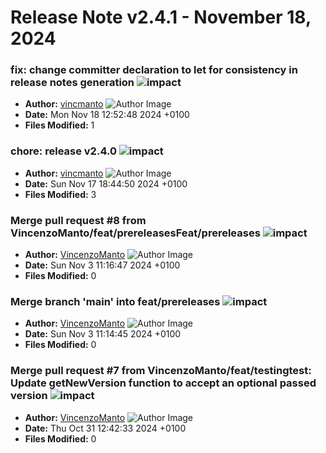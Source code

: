 # Release Note v2.4.1 - November 18, 2024


### fix: change committer declaration to let for consistency in release notes generation ![impact](https://img.shields.io/badge/impact-low-green?style=flat-square)
- **Author:** [vincmanto](https://github.com/vincmanto) ![Author Image](https://avatars.githubusercontent.com/vincmanto?size=40)
- **Date:** Mon Nov 18 12:52:48 2024 +0100
- **Files Modified:** 1
    
### chore: release v2.4.0 ![impact](https://img.shields.io/badge/impact-medium-yellow?style=flat-square)
- **Author:** [vincmanto](https://github.com/vincmanto) ![Author Image](https://avatars.githubusercontent.com/vincmanto?size=40)
- **Date:** Sun Nov 17 18:44:50 2024 +0100
- **Files Modified:** 3
    
### Merge pull request #8 from VincenzoManto/feat/prereleasesFeat/prereleases ![impact](https://img.shields.io/badge/impact-low-green?style=flat-square)
- **Author:** [VincenzoManto](https://github.com/64726971+VincenzoManto) ![Author Image](https://avatars.githubusercontent.com/VincenzoManto?size=40)
- **Date:** Sun Nov 3 11:16:47 2024 +0100
- **Files Modified:** 0
    
### Merge branch 'main' into feat/prereleases ![impact](https://img.shields.io/badge/impact-low-green?style=flat-square)
- **Author:** [VincenzoManto](https://github.com/64726971+VincenzoManto) ![Author Image](https://avatars.githubusercontent.com/VincenzoManto?size=40)
- **Date:** Sun Nov 3 11:14:45 2024 +0100
- **Files Modified:** 0
    
### Merge pull request #7 from VincenzoManto/feat/testingtest: Update getNewVersion function to accept an optional passed version ![impact](https://img.shields.io/badge/impact-low-green?style=flat-square)
- **Author:** [VincenzoManto](https://github.com/64726971+VincenzoManto) ![Author Image](https://avatars.githubusercontent.com/VincenzoManto?size=40)
- **Date:** Thu Oct 31 12:42:33 2024 +0100
- **Files Modified:** 0
    
